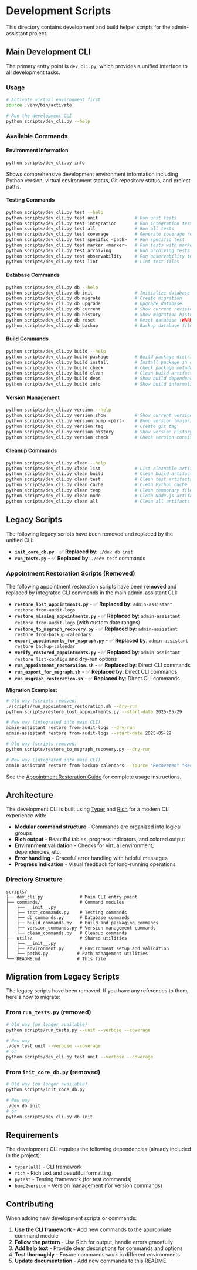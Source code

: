 # Development Scripts

This directory contains development and build helper scripts for the admin-assistant project.

## Main Development CLI

The primary entry point is `dev_cli.py`, which provides a unified interface to all development tasks.

### Usage

```bash
# Activate virtual environment first
source .venv/bin/activate

# Run the development CLI
python scripts/dev_cli.py --help
```

### Available Commands

#### Environment Information
```bash
python scripts/dev_cli.py info
```
Shows comprehensive development environment information including Python version, virtual environment status, Git repository status, and project paths.

#### Testing Commands
```bash
python scripts/dev_cli.py test --help
python scripts/dev_cli.py test unit              # Run unit tests
python scripts/dev_cli.py test integration       # Run integration tests
python scripts/dev_cli.py test all               # Run all tests
python scripts/dev_cli.py test coverage          # Generate coverage report
python scripts/dev_cli.py test specific <path>   # Run specific test
python scripts/dev_cli.py test marker <marker>   # Run tests with marker
python scripts/dev_cli.py test archiving         # Run archiving tests
python scripts/dev_cli.py test observability     # Run observability tests
python scripts/dev_cli.py test lint              # Lint test files
```

#### Database Commands
```bash
python scripts/dev_cli.py db --help
python scripts/dev_cli.py db init                # Initialize database
python scripts/dev_cli.py db migrate             # Create migration
python scripts/dev_cli.py db upgrade             # Upgrade database
python scripts/dev_cli.py db current             # Show current revision
python scripts/dev_cli.py db history             # Show migration history
python scripts/dev_cli.py db reset               # Reset database (WARNING: deletes data)
python scripts/dev_cli.py db backup              # Backup database files
```

#### Build Commands
```bash
python scripts/dev_cli.py build --help
python scripts/dev_cli.py build package          # Build package distributions
python scripts/dev_cli.py build install          # Install package in current environment
python scripts/dev_cli.py build check            # Check package metadata
python scripts/dev_cli.py build clean            # Clean build artifacts
python scripts/dev_cli.py build deps             # Show build dependencies
python scripts/dev_cli.py build info             # Show build information
```

#### Version Management
```bash
python scripts/dev_cli.py version --help
python scripts/dev_cli.py version show           # Show current version
python scripts/dev_cli.py version bump <part>    # Bump version (major/minor/patch/release/num)
python scripts/dev_cli.py version tag            # Create git tag
python scripts/dev_cli.py version history        # Show version history
python scripts/dev_cli.py version check          # Check version consistency
```

#### Cleanup Commands
```bash
python scripts/dev_cli.py clean --help
python scripts/dev_cli.py clean list             # List cleanable artifacts
python scripts/dev_cli.py clean build            # Clean build artifacts
python scripts/dev_cli.py clean test             # Clean test artifacts
python scripts/dev_cli.py clean cache            # Clean Python cache
python scripts/dev_cli.py clean temp             # Clean temporary files
python scripts/dev_cli.py clean node             # Clean Node.js artifacts
python scripts/dev_cli.py clean all              # Clean all artifacts
```

## Legacy Scripts

The following legacy scripts have been removed and replaced by the unified CLI:

- **`init_core_db.py`** - ✅ **Replaced by**: `./dev db init`
- **`run_tests.py`** - ✅ **Replaced by**: `./dev test` commands

### Appointment Restoration Scripts (Removed)

The following appointment restoration scripts have been **removed** and replaced by integrated CLI commands in the main admin-assistant CLI:

- **`restore_lost_appointments.py`** - ✅ **Replaced by**: `admin-assistant restore from-audit-logs`
- **`restore_missing_appointments.py`** - ✅ **Replaced by**: `admin-assistant restore from-audit-logs` (with custom date ranges)
- **`restore_to_msgraph_recovery.py`** - ✅ **Replaced by**: `admin-assistant restore from-backup-calendars`
- **`export_appointments_for_msgraph.py`** - ✅ **Replaced by**: `admin-assistant restore backup-calendar`
- **`verify_restored_appointments.py`** - ✅ **Replaced by**: `admin-assistant restore list-configs` and dry-run options
- **`run_appointment_restoration.sh`** - ✅ **Replaced by**: Direct CLI commands
- **`run_export_for_msgraph.sh`** - ✅ **Replaced by**: Direct CLI commands
- **`run_msgraph_restoration.sh`** - ✅ **Replaced by**: Direct CLI commands

**Migration Examples:**

```bash
# Old way (scripts removed)
./scripts/run_appointment_restoration.sh --dry-run
python scripts/restore_lost_appointments.py --start-date 2025-05-29

# New way (integrated into main CLI)
admin-assistant restore from-audit-logs --dry-run
admin-assistant restore from-audit-logs --start-date 2025-05-29

# Old way (scripts removed)
python scripts/restore_to_msgraph_recovery.py --dry-run

# New way (integrated into main CLI)
admin-assistant restore from-backup-calendars --source "Recovered" "Recovered Missing" --destination "MSGraph Recovery" --dry-run
```

See the [Appointment Restoration Guide](../docs/user-guides/appointment-restoration-guide.md) for complete usage instructions.

## Architecture

The development CLI is built using [Typer](https://typer.tiangolo.com/) and [Rich](https://rich.readthedocs.io/) for a modern CLI experience with:

- **Modular command structure** - Commands are organized into logical groups
- **Rich output** - Beautiful tables, progress indicators, and colored output
- **Environment validation** - Checks for virtual environment, dependencies, etc.
- **Error handling** - Graceful error handling with helpful messages
- **Progress indication** - Visual feedback for long-running operations

### Directory Structure

```
scripts/
├── dev_cli.py              # Main CLI entry point
├── commands/               # Command modules
│   ├── __init__.py
│   ├── test_commands.py    # Testing commands
│   ├── db_commands.py      # Database commands
│   ├── build_commands.py   # Build and packaging commands
│   ├── version_commands.py # Version management commands
│   └── clean_commands.py   # Cleanup commands
├── utils/                  # Shared utilities
│   ├── __init__.py
│   ├── environment.py      # Environment setup and validation
│   └── paths.py           # Path management utilities
└── README.md              # This file
```

## Migration from Legacy Scripts

The legacy scripts have been removed. If you have any references to them, here's how to migrate:

### From `run_tests.py` (removed)
```bash
# Old way (no longer available)
python scripts/run_tests.py --unit --verbose --coverage

# New way
./dev test unit --verbose --coverage
# or
python scripts/dev_cli.py test unit --verbose --coverage
```

### From `init_core_db.py` (removed)
```bash
# Old way (no longer available)
python scripts/init_core_db.py

# New way
./dev db init
# or
python scripts/dev_cli.py db init
```

## Requirements

The development CLI requires the following dependencies (already included in the project):
- `typer[all]` - CLI framework
- `rich` - Rich text and beautiful formatting
- `pytest` - Testing framework (for test commands)
- `bump2version` - Version management (for version commands)

## Contributing

When adding new development scripts or commands:

1. **Use the CLI framework** - Add new commands to the appropriate command module
2. **Follow the pattern** - Use Rich for output, handle errors gracefully
3. **Add help text** - Provide clear descriptions for commands and options
4. **Test thoroughly** - Ensure commands work in different environments
5. **Update documentation** - Add new commands to this README
